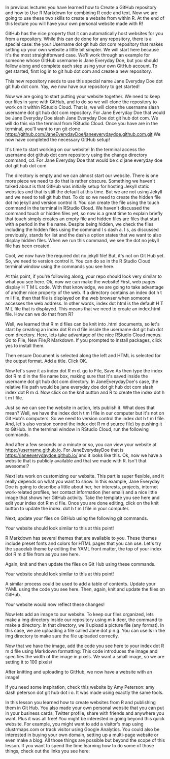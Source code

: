 In previous lectures you have learned how to Create a GitHub repository and how to Use R Markdown for combining R code and text. Now we are going to use these two skills to create a website from within R. At the end of this lecture you will have your own personal website made with R!

GitHub has the nice property that it can automatically host websites for you from a repository. While this can de done for any repository, there is a special case: the your Username dot git hub dot com repository that makes setting up your own website a little bit simpler. We will start here because it's the most straightforward case. We'll work through an example for someone whose GitHub username is Jane Everyday Doe, but you should follow along and complete each step using your own GitHub account. To get started, first log in to git hub dot com and create a new repository. 

This new repository needs to use this special name Jane Everyday Doe dot git hub dot com. Yay, we now have our repository to get started!

Now we are going to start putting your website together. We need to keep our files in sync with GitHub, and to do so we will clone the repository to work on it within RStudio Cloud. That is, we will clone the username slash username dot git hub dot com repository. For Jane Everyday Doe that would be Jane Everyday Doe slash Jane Everyday Doe dot git hub dot com. We will do this via the terminal from RStudio Cloud. Once you have are in the terminal, you'll want to run git clone https://github.com/JaneEverydayDoe/janeeverydaydoe.github.com.git We now have completed the necessary GitHub setup!

It's time to start working on our website! In the terminal access the username dot github dot com repository using the change directory command, cd. For Jane Everyday Doe that would be c d jane everyday doe dot git hub dot com.

The directory is empty and we can almost start our website. There is one more piece we need to do that is rather obscure. Something we haven't talked about is that GitHub was initially setup for hosting Jekyll static websites and that is still the default at this time. But we are not using Jekyll and we need to tell git hub that. To do so we need to create the hidden file dot no jekyll and version control it. You can create the file using the touch command in the terminal in RStudio Cloud. We haven't discussed the command touch or hidden files yet, so now is a great time to explain briefly that touch simply creates an empty file and hidden files are files that start with a period in the file name. Despite being hidden, we check the files including the hidden files using the  command l s dash a. l s, as discussed previously, stands for list and the dash a option states that we want to also display hidden files. When we run this command, we see the dot no jekyll file has been created.

Cool, we now have the required dot no jekyll file! But, it's not on Git Hub yet. So, we need to version control it. You can do so in the R Studio Cloud terminal window using the commands you see here.

At this point, if you're following along, your repo should look very similar to what you see here. Ok, now we can make the website! First, web pages display H T M L code. With that knowledge, we are going to take advantage of another nice property of the web.  If a directory contains an index dot h t m l file, then that file is displayed on the web browser when someone accesses the web address. In other words, index dot html is the default H T M L file that is displayed. This means that we need to create an index.html file. How can we do that from R?

Well, we learned that R m d files can be knit into .html documents, so let's start by creating an index dot R m d file inside the username dot git hub dot com directory. Here, lets take advantage of the nice RStudio Cloud menus. Go to File, New File,R Markdown. If you prompted to install packages, click yes to install them. 

Then ensure Document is selected along the left and HTML is selected for the output format. Add a title. Click OK.

Now let's save it as index dot R m d. go to File, Save As then type the index dot R m d in the file name box, making sure that it's saved inside the username dot git hub dot com directory. In JaneEverydayDoe's case, the relative file path would be jane everyday doe dot git hub dot com slash index dot R m d. Now click on the knit button and R to create the index dot h t m l file.

Just so we can see the website in action, lets publish it. What does that mean? Well, we have the index dot h t m l file in our computer but it's not on Git Hub's computers. So we need to version control the index dot h t m l file. And, let's also version control the index dot R m d  source file) by pushing it to GitHub. In the terminal window in RStudio Cloud, run the following commands.

And after a few seconds or a minute or so, you can view your website at https://username.github.io. For JaneEverydayDoe that is https://janeeverydaydoe.github.io/ and it looks like this. Ok, now we have a website that is publicly available and that we made with R. Isn't that awesome!? 

Next lets work on customizing our website. This part is super flexible, and it really depends on what you want to show. In this example, Jane Everyday Doe is going to describe a little about her, her interests, projects, internet work-related profiles, her contact information (her email) and a nice little image that shows her GitHub activity. Take the template you see here and edit your index dot R m d file.  Once you are done editing, click on the knit button to update the index. dot h t m l file in your computer. 

Next, update your files on GitHub using the following git commands.

Your website should look similar to this at this point!

R Markdown has several themes that are available to you. These themes include preset fonts and colors for HTML pages that you can use. Let's try the spacelab theme by editing the YAML front matter, the top of your index dot R m d file from as you see here.

Again, knit and then update the files on Git Hub using these commands.

Your website should look similar to this at this point!

A similar process could be used to add a table of contents. Update your YAML using the code you see here. Then, again, knit and update the files on GitHub.

Your website would now reflect these changes!

Now lets add an image to our website. To keep our files organized, lets make a img directory inside our repository using m k deer, the command to make a directory. In that directory, we'll upload a picture file (any format). In this case, we are uploading a file called Jane dot p n g. You can use ls in the img directory to make sure the file uploaded correctly.

Now that we have the image, add the code you see here to your index dot R m d file using Markdown formatting: This code introduces the image and specifies the width of the image in pixels. We want a small image, so we are setting it to 100 pixels/ 

After knitting and uploading to GitHub, we now have a website with an image!

If you need some inspiration, check this website by Amy Peterson: amy dash peterson dot git hub dot i o. It was made using exactly the same tools. 

In this lesson you learned how to create websites from R and publishing them in Git Hub. You also made your own personal website that you can put in your business cards, Twitter profile, share with friends and anywhere you want. Plus it was all free! You might be interested in going beyond this quick website. For example, you might want to add a visitor's map using clustrmaps.com or track visitor using Google Analytics. You could also be interested in buying your own domain, setting up a multi-page website or even make a blog. All those things are possible but beyond the scope of this lesson. If you want to spend the time learning how to do some of those things, check out the links you see here:
